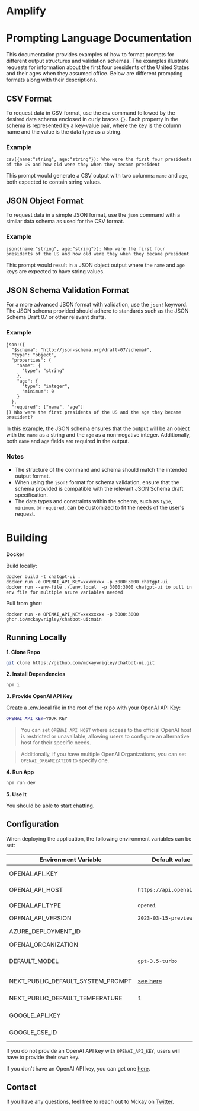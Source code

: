 # Amplify

# Prompting Language Documentation

This documentation provides examples of how to format prompts for different output structures and validation schemas. The examples illustrate requests for information about the first four presidents of the United States and their ages when they assumed office. Below are different prompting formats along with their descriptions.

## CSV Format

To request data in CSV format, use the `csv` command followed by the desired data schema enclosed in curly braces `{}`. Each property in the schema is represented by a key-value pair, where the key is the column name and the value is the data type as a string.

### Example
```plaintext
csv({name:"string", age:"string"}): Who were the first four presidents of the US and how old were they when they became president
```
This prompt would generate a CSV output with two columns: `name` and `age`, both expected to contain string values.

## JSON Object Format

To request data in a simple JSON format, use the `json` command with a similar data schema as used for the CSV format.

### Example
```plaintext
json({name:"string", age:"string"}): Who were the first four presidents of the US and how old were they when they became president
```
This prompt would result in a JSON object output where the `name` and `age` keys are expected to have string values.

## JSON Schema Validation Format

For a more advanced JSON format with validation, use the `json!` keyword. The JSON schema provided should adhere to standards such as the JSON Schema Draft 07 or other relevant drafts.

### Example
```plaintext
json!({
  "$schema": "http://json-schema.org/draft-07/schema#",
  "type": "object",
  "properties": {
    "name": {
      "type": "string"
    },
    "age": {
      "type": "integer",
      "minimum": 0
    }
  },
  "required": ["name", "age"]
}) Who were the first presidents of the US and the age they became president?
```
In this example, the JSON schema ensures that the output will be an object with the `name` as a string and the `age` as a non-negative integer. Additionally, both `name` and `age` fields are required in the output.

### Notes
- The structure of the command and schema should match the intended output format.
- When using the `json!` format for schema validation, ensure that the schema provided is compatible with the relevant JSON Schema draft specification.
- The data types and constraints within the schema, such as `type`, `minimum`, or `required`, can be customized to fit the needs of the user's request.

# Building

**Docker**

Build locally:

```shell
docker build -t chatgpt-ui .
docker run -e OPENAI_API_KEY=xxxxxxxx -p 3000:3000 chatgpt-ui
docker run --env-file ./.env.local  -p 3000:3000 chatgpt-ui to pull in env file for multiple azure variables needed
```

Pull from ghcr:

```
docker run -e OPENAI_API_KEY=xxxxxxxx -p 3000:3000 ghcr.io/mckaywrigley/chatbot-ui:main
```

## Running Locally

**1. Clone Repo**

```bash
git clone https://github.com/mckaywrigley/chatbot-ui.git
```

**2. Install Dependencies**

```bash
npm i
```

**3. Provide OpenAI API Key**

Create a .env.local file in the root of the repo with your OpenAI API Key:

```bash
OPENAI_API_KEY=YOUR_KEY
```

> You can set `OPENAI_API_HOST` where access to the official OpenAI host is restricted or unavailable, allowing users to configure an alternative host for their specific needs.

> Additionally, if you have multiple OpenAI Organizations, you can set `OPENAI_ORGANIZATION` to specify one.

**4. Run App**

```bash
npm run dev
```

**5. Use It**

You should be able to start chatting.

## Configuration

When deploying the application, the following environment variables can be set:

| Environment Variable              | Default value                  | Description                                                                                                                               |
| --------------------------------- | ------------------------------ | ----------------------------------------------------------------------------------------------------------------------------------------- |
| OPENAI_API_KEY                    |                                | The default API key used for authentication with OpenAI                                                                                   |
| OPENAI_API_HOST                   | `https://api.openai.com`       | The base url, for Azure use `https://<endpoint>.openai.azure.com`                                                                         |
| OPENAI_API_TYPE                   | `openai`                       | The API type, options are `openai` or `azure`                                                                                             |
| OPENAI_API_VERSION                | `2023-03-15-preview`           | Only applicable for Azure OpenAI                                                                                                          |
| AZURE_DEPLOYMENT_ID               |                                | Needed when Azure OpenAI, Ref [Azure OpenAI API](https://learn.microsoft.com/zh-cn/azure/cognitive-services/openai/reference#completions) |
| OPENAI_ORGANIZATION               |                                | Your OpenAI organization ID                                                                                                               |
| DEFAULT_MODEL                     | `gpt-3.5-turbo`                | The default model to use on new conversations, for Azure use `gpt-35-turbo`                                                               |
| NEXT_PUBLIC_DEFAULT_SYSTEM_PROMPT | [see here](utils/app/const.ts) | The default system prompt to use on new conversations                                                                                     |
| NEXT_PUBLIC_DEFAULT_TEMPERATURE   | 1                              | The default temperature to use on new conversations                                                                                       |
| GOOGLE_API_KEY                    |                                | See [Custom Search JSON API documentation][GCSE]                                                                                          |
| GOOGLE_CSE_ID                     |                                | See [Custom Search JSON API documentation][GCSE]                                                                                          |

If you do not provide an OpenAI API key with `OPENAI_API_KEY`, users will have to provide their own key.

If you don't have an OpenAI API key, you can get one [here](https://platform.openai.com/account/api-keys).

## Contact

If you have any questions, feel free to reach out to Mckay on [Twitter](https://twitter.com/mckaywrigley).

[GCSE]: https://developers.google.com/custom-search/v1/overview
